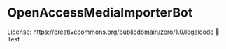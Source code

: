 # OpenAccessMediaImporterBot

License: https://creativecommons.org/publicdomain/zero/1.0/legalcode 🌸
Test